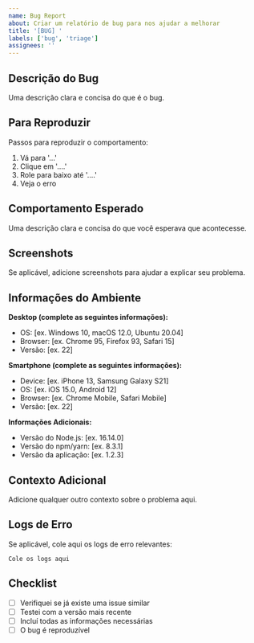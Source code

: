 ```yaml
---
name: Bug Report
about: Criar um relatório de bug para nos ajudar a melhorar
title: '[BUG] '
labels: ['bug', 'triage']
assignees: ''
---
```


## Descrição do Bug

Uma descrição clara e concisa do que é o bug.

## Para Reproduzir

Passos para reproduzir o comportamento:
1. Vá para '...'
2. Clique em '....'
3. Role para baixo até '....'
4. Veja o erro

## Comportamento Esperado

Uma descrição clara e concisa do que você esperava que acontecesse.

## Screenshots

Se aplicável, adicione screenshots para ajudar a explicar seu problema.

## Informações do Ambiente

**Desktop (complete as seguintes informações):**
- OS: [ex. Windows 10, macOS 12.0, Ubuntu 20.04]
- Browser: [ex. Chrome 95, Firefox 93, Safari 15]
- Versão: [ex. 22]

**Smartphone (complete as seguintes informações):**
- Device: [ex. iPhone 13, Samsung Galaxy S21]
- OS: [ex. iOS 15.0, Android 12]
- Browser: [ex. Chrome Mobile, Safari Mobile]
- Versão: [ex. 22]

**Informações Adicionais:**
- Versão do Node.js: [ex. 16.14.0]
- Versão do npm/yarn: [ex. 8.3.1]
- Versão da aplicação: [ex. 1.2.3]

## Contexto Adicional

Adicione qualquer outro contexto sobre o problema aqui.

## Logs de Erro

Se aplicável, cole aqui os logs de erro relevantes:

```
Cole os logs aqui
```

## Checklist

- [ ] Verifiquei se já existe uma issue similar
- [ ] Testei com a versão mais recente
- [ ] Incluí todas as informações necessárias
- [ ] O bug é reproduzível